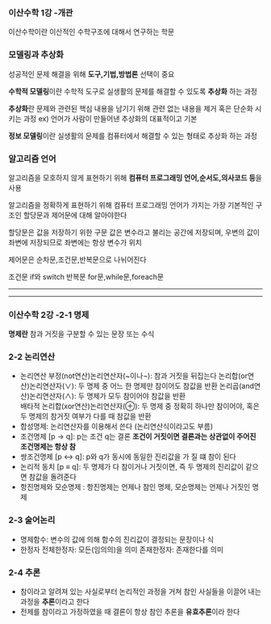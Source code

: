 ### 이산수학 1강 -개관
이산수학이란 이산적인 수학구조에 대해서 연구하는 학문
### 모델링과 추상화
성공적인 문제 해결을 위해 **도구,기법,방법론** 선택이 중요

**수학적 모델링**이란 수학적 도구로 실생활의 문제를 해결할 수 있도록 **추상화** 하는 과정

**추상화**란 문제와 관련된 핵심 내용을 남기기 위해 관련 없는 내용을 제거 혹은 단순화 시키는 과정
ex) 언어가 사람이 만들어낸 추상화의 대표적이고 기본

**정보 모델링**이란 실생활의 문제를 컴퓨터에서 해결할 수 있는 형태로 추상화 하는 과정

### 알고리즘 언어
알고리즘을 모호하지 않게 표현하기 위해 **컴퓨터 프로그래밍 언어,순서도,의사코드 등**을 사용

알고리즘을 정확하게 표현하기 위해 컴퓨터 프로그래밍 언어가 가지는 가장 기본적인 구조인 할당문과 제어문에 대해 알아야한다

할당문은 값을 저장하기 위한 구문 값은 변수라고 불리는 공간에 저장되며, 우변의 값이 좌변에 저장되므로 좌변에는 항상 변수가 위치

제어문은 순차문,조건문,반복문으로 나뉘어진다

조건문 if와 switch
반복문 for문,while문,foreach문

<hr/>

<hr/>

### 이산수학 2강 -2-1 명제
**명제란** 참과 거짓을 구분할 수 있는 문장 또는 수식

### 2-2 논리연산
* 논리연산 
부정(not연산)논리연산자(~이나¬): 참과 거짓을 뒤집는다
논리합(or연산)논리연산자(∨): 두 명제 중 어느 한 명제만 참이어도 참값을 반환
논리곱(and연산)논리연산자(∧): 두 명제가 모두 참이어야 참값을 반환        
배타적 논리합(xor연산)논리연산자(⊕): 두 명제 중 정확히 하나만 참이어야, 혹은 두 명제의 참거짓 여부가 다를 때 참값을 반환 
* 합성명제: 논리연산자를 이용해서 쓴다 (논리연산식이라고도 부름)
* 조건명제 [p -> q]: p는 조건 q는 결론 **조건이 거짓이면 결론과는 상관없이 주어진 조건명제는 항상 참**
* 쌍조건명제 [p <-> q]: p와 q가 동시에 동일한 진리값을 가 질 떄 참이 된다
* 논리적 동치 [p ≡ q]: 두 명제가 다 참이거나 거짓이면, 즉 두 명제의 진리값이 같으면 참값을 돌려준다 
* 항진명제와 모순명제 : 항진명제는 언제나 참인 명제, 모순명제는 언제나 거짓인 명제 
### 2-3 술어논리
* 명제함수: 변수의 값에 의해 함수의 진리값이 결정되는 문장이나 식
* 한정자
전체한정자: 모든(임의의)을 의미
존재한정자: 존재한다를 의미
### 2-4 추론
* 참이라고 알려져 있는 사실로부터 논리적인 과정을 거쳐 참인 사실들을 이끌어 내는 과정을 **추론**이라고 한다
* 전제를 참이라고 가정하였을 때 결론이 항상 참인 추론을 **유효추론**이라 한다

